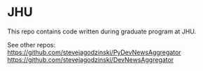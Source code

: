 JHU
===
This repo contains code written during graduate program at JHU.

See other repos:
https://github.com/stevejagodzinski/PyDevNewsAggregator \
https://github.com/stevejagodzinski/DevNewsAggregator
